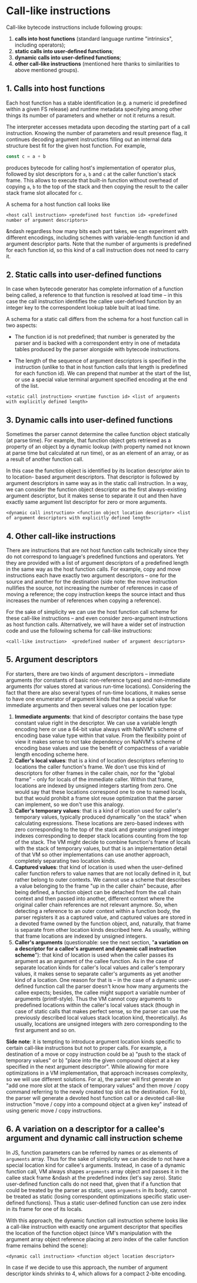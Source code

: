 # Call-like instructions

Call-like bytecode instructions include following groups:

1. **calls into host functions** (standard language runtime "intrinsics", including operators);
2. **static calls into user-defined functions**;
3. **dynamic calls into user-defined functions**;
4. **other call-like instructions** (mentioned here thanks to similarities to above mentioned
groups).

## 1. Calls into host functions

Each host function has a stable identification (e.g. a numeric id predefined within a given FS
release) and runtime metadata specifying among other things its number of parameters and whether or
not it returns a result.

The interpreter accesses metadata upon decoding the starting part of a call instruction. Knowing the
number of parameters and result presence flag, it continues decoding argument instructions filling
out an internal data structure best fit for the given host function. For example,

```js
const c = a + b
```

produces bytecode for calling host's implementation of operator plus, followed by slot
descriptors for `a`, `b` and `c` at the caller function's stack frame. This allows to execute that
built-in function without overhead of copying `a`, `b` to the top of the stack and then copying
the result to the caller stack frame slot allocated for `c`.

A schema for a host function call looks like

`<host call instruction> <predefined host function id> <predefined number of argument descriptors>`

&ndash regardless how many bits each part takes, we can experiment with different encodings,
including schemes with variable-length function id and argument descriptor parts. Note that
the number of arguments is predefined for each function id, so this kind of a call instruction
does not need to carry it.

## 2. Static calls into user-defined functions

In case when bytecode generator has complete information of a function being called, a reference
to that function is resolved at load time &ndash; in this case the call instruction identifies
the callee user-defined function by an integer key to the correspondent lookup table built at load
time.

A schema for a static call differs from the schema for a host function call in two aspects:

- The function id is not predefined; that number is generated by the parser and is backed with
a correspondent entry in one of metadata tables produced by the parser alongside with bytecode
instructions.

- The length of the sequence of argument descriptors is specified in the instruction (unlike
to that in host function calls that length is predefined for each function id). We can prepend
that number at the start of the list, or use a special value terminal argument specified
encoding at the end of the list.

`<static call instruction> <runtime function id> <list of arguments with explicitly defined length>`

## 3. Dynamic calls into user-defined functions

Sometimes the parser cannot determine the callee function object statically (at parse time). For
example, that function object gets retrieved as a property of an object by a dynamic lookup
(with property named not known at parse time but calculated at run time), or as an element of
an array, or as a result of another function call.

In this case the function object is identified by its location descriptor akin to to location-
based argument descriptors. That descriptor is followed by argument descriptors in
same way as in the static call instruction. In a way, we can consider the function object
descriptor as the first always-existing argument descriptor, but it makes sense to separate
it out and then have exactly same argument list descriptor for zero or more arguments.

`<dynamic call instruction> <function object location descriptor> <list of argument descriptors
with explicitly defined length>`

## 4. Other call-like instructions

There are instructions that are not host function calls technically since they do not correspond
to language's predefined functions and operators. Yet they are provided with a list of argument
descriptors of a predefined length in the same way as the host function calls. For example,
copy and move instructions each have exactly two argument descriptors &ndash; one for the source and
another for the destination (side note: the move instruction nullifies the source, not increasing
the number of references in case of moving a reference; the copy instruction keeps the source intact
and thus increases the number of references when copying a reference).

For the sake of simplicity we can use the host function call scheme for these call-like instructions
&ndash; and even consider zero-argument instructions as host function calls. Alternatively, we will
have a wider set of instruction code and use the following schema for call-like instructions:

`<call-like instruction>  <predefined number of argument descriptors>`

## 5. Argument descriptors

For starters, there are two kinds of argument descriptors &ndash; immediate arguments (for constants
of basic non-reference types) and non-immediate arguments (for values stored at various run-time
locations). Considering the fact that there are also several types of run-time locations, it makes
sense to have one enumerator of argument kinds that has a special value for immediate arguments and
then several values one per location type:

1. **Immediate arguments**: that kind of descriptor contains the base type constant value right in
the descriptor. We can use a variable length encoding here or use a 64-bit value always with NaNVM's
scheme of encoding base value type within that value. From the flexibility point of view it makes
sense to not take dependency on NaNVM's scheme of encoding base values and use the benefit of
compactness of a variable length encoding scheme here.
2. **Caller's local values**: that is a kind of location descriptors referring to locations the
caller function's frame. We don't use this kind of descriptors for other frames in the caller chain,
nor for the "global frame" - only for locals of the immediate caller. Within that frame, locations
are indexed by unsigned integers starting from zero. One would say that these locations correspond
one to one to named locals, but that would prohibit a frame slot reuse optimization that the parser
can implement, so we don't use this analogy.
3. **Caller's temporary values**: that is a kind of location used for caller's temporary values,
typically produced dynamically "on the stack" when calculating expressions. These locations are
zero-based indexes with zero corresponding to the top of the stack and greater unsigned integer
indexes corresponding to deeper stack locations counting from the top of the stack. The VM might
decide to combine function's frame of locals with the stack of temporary values, but that is an
implementation detail of that VM so other implementations can use another approach, completely
separating two location kinds.
4. **Captured values**: that kind of location is used when the user-defined caller function refers
to value names that are not locally defined in it, but rather belong to outer contexts. We cannot
use a scheme that describes a value belonging to the frame "up in the caller chain" because, after
being defined, a function object can be detached from the call chain context and then passed into
another, different context where the original caller chain references are not relevant anymore. So,
when detecting a reference to an outer context within a function body, the parser registers it as
a captured value, and captured values are stored in a devoted frame owned by the function object,
and, naturally, that frame is separate from other location kinds described here. As usually, withing
that frame locations are indexed by unsigned integers.
5. **Caller's arguments** (questionable: see the next section, "**a variation on a descriptor for
a callee's argument and dynamic call instruction scheme**"): that kind of location is used when
the caller passes its argument as an argument of the callee function. As in the case of separate
location kinds for caller's local values and caller's temporary values, it makes sense to separate
caller's arguments as yet another kind of a location. One reason for that is &ndash; in the case of
a dynamic user-defined function call the parser doesn't know how many arguments the callee expects;
besides, the callee might support a variable number of arguments (printf-style). Thus the VM cannot
copy arguments to predefined locations within the caller's local values stack (though in case of
static calls that makes perfect sense, so the parser can use the previously described local values
stack location kind, theoretically). As usually, locations are unsigned integers with zero
corresponding to the first argument and so on.

**Side note**: it is tempting to introduce argument location kinds specific to certain call-like
instructions but not to proper calls. For example, a destination of a move or copy instruction
could be a) "push to the stack of temporary values" or b) "place into the given compound object
at a key specified in the next argument descriptor". While allowing for more optimizations in
a VM implementation, that approach increases complexity, so we will use different solutions. For
a), the parser will first generate an "add one more slot at the stack of temporary values" and
then move / copy command referring to the newly created top slot as the destination. For b),
the parser will generate a devoted host function call or a devoted call-like instruction "move
/ copy into a compound object at a given key" instead of using generic move / copy instructions.

## 6. A variation on a descriptor for a callee's argument and dynamic call instruction scheme

In JS, function parameters can be referred by names or as elements of `arguments` array. Thus for
the sake of simplicity we can decide to not have a special location kind for callee's arguments.
Instead, in case of a dynamic function call, VM always shapes `arguments` array object and passes it
in the callee stack frame &ndash at the predefined index (let's say zero). Static user-defined
function calls do not need that, given that if a function that could be treated by the parser as
static, uses `arguments` in its body, cannot be treated as static (losing correspondent
optimizations specific static user-defined functions). Thus a static user-defined function can use
zero index in its frame for one of its locals.

With this approach, the dynamic function call instruction scheme looks like a call-like instruction
with exactly one argument descriptor that specifies the location of the function object (since VM's
manipulation with the argument array object reference placing at zero index of the caller function
frame remains behind the scene):

`<dynamic call instruction> <function object location descriptor>`

In case if we decide to use this approach, the number of argument descriptor kinds shrinks to 4,
which allows for a compact 2-bite encoding.
